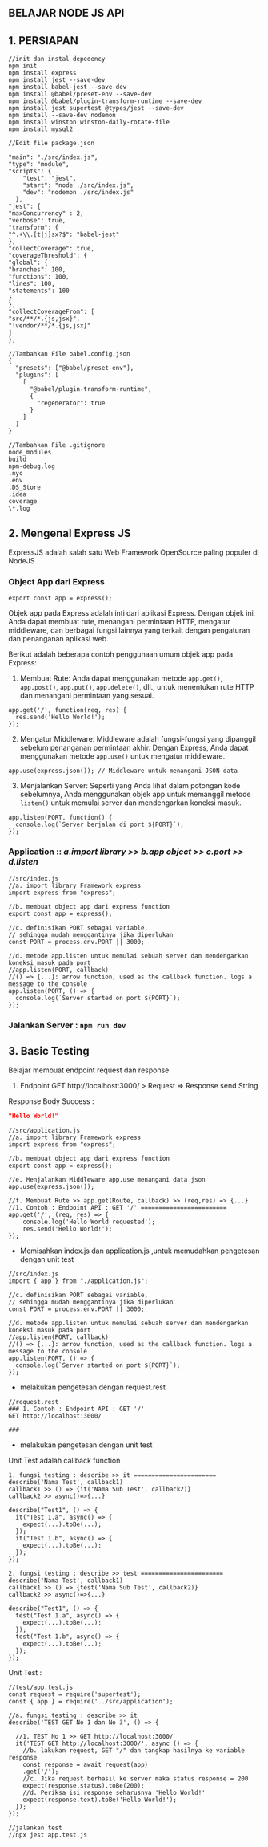 ## BELAJAR NODE JS API

## 1. PERSIAPAN

```
//init dan instal depedency
npm init
npm install express
npm install jest --save-dev
npm install babel-jest --save-dev
npm install @babel/preset-env --save-dev
npm install @babel/plugin-transform-runtime --save-dev
npm install jest supertest @types/jest --save-dev
npm install --save-dev nodemon
npm install winston winston-daily-rotate-file
npm install mysql2

//Edit file package.json

"main": "./src/index.js",
"type": "module",
"scripts": {
    "test": "jest",
    "start": "node ./src/index.js",
    "dev": "nodemon ./src/index.js"
  },
"jest": {
"maxConcurrency" : 2,
"verbose": true,
"transform": {
"^.+\\.[t|j]sx?$": "babel-jest"
},
"collectCoverage": true,
"coverageThreshold": {
"global": {
"branches": 100,
"functions": 100,
"lines": 100,
"statements": 100
}
},
"collectCoverageFrom": [
"src/**/*.{js,jsx}",
"!vendor/**/*.{js,jsx}"
]
},

//Tambahkan File babel.config.json
{
  "presets": ["@babel/preset-env"],
  "plugins": [
    [
      "@babel/plugin-transform-runtime",
      {
        "regenerator": true
      }
    ]
  ]
}

//Tambahkan File .gitignore
node_modules
build
npm-debug.log
.nyc
.env
.DS_Store
.idea
coverage
\*.log

```

## 2. Mengenal Express JS

ExpressJS adalah salah satu Web Framework OpenSource paling populer di NodeJS

### Object App dari Express

`export const app = express();`

Objek app pada Express adalah inti dari aplikasi Express. Dengan objek ini, Anda dapat membuat rute, menangani permintaan HTTP, mengatur middleware, dan berbagai fungsi lainnya yang terkait dengan pengaturan dan penanganan aplikasi web.

Berikut adalah beberapa contoh penggunaan umum objek app pada Express:

1. Membuat Rute: Anda dapat menggunakan metode `app.get()`, `app.post()`, `app.put()`, `app.delete()`, dll., untuk menentukan rute HTTP dan menangani permintaan yang sesuai.

```
app.get('/', function(req, res) {
  res.send('Hello World!');
});
```

2. Mengatur Middleware: Middleware adalah fungsi-fungsi yang dipanggil sebelum penanganan permintaan akhir. Dengan Express, Anda dapat menggunakan metode `app.use()` untuk mengatur middleware.

```
app.use(express.json()); // Middleware untuk menangani JSON data
```

3. Menjalankan Server: Seperti yang Anda lihat dalam potongan kode sebelumnya, Anda menggunakan objek app untuk memanggil metode `listen()` untuk memulai server dan mendengarkan koneksi masuk.

```
app.listen(PORT, function() {
  console.log(`Server berjalan di port ${PORT}`);
});
```

### Application :: _a.import library >> b.app object >> c.port >> d.listen_

```
//src/index.js
//a. import library Framework express
import express from "express";

//b. membuat object app dari express function
export const app = express();

//c. definisikan PORT sebagai variable,
// sehingga mudah menggantinya jika diperlukan
const PORT = process.env.PORT || 3000;

//d. metode app.listen untuk memulai sebuah server dan mendengarkan koneksi masuk pada port
//app.listen(PORT, callback)
//() => {...}: arrow function, used as the callback function. logs a message to the console
app.listen(PORT, () => {
  console.log(`Server started on port ${PORT}`);
});
```

### Jalankan Server : `npm run dev`

## 3. Basic Testing

Belajar membuat endpoint request dan response

1. Endpoint GET http://localhost:3000/ > Request => Response send String

Response Body Success :

```json
"Hello World!"
```

```
//src/application.js
//a. import library Framework express
import express from "express";

//b. membuat object app dari express function
export const app = express();

//e. Menjalankan Middleware app.use menangani data json
app.use(express.json());

//f. Membuat Rute >> app.get(Route, callback) >> (req,res) => {...}
//1. Contoh : Endpoint API : GET '/' ========================
app.get('/', (req, res) => {
    console.log('Hello World requested');
    res.send('Hello World!');
});
```

- Memisahkan index.js dan application.js ,untuk memudahkan pengetesan dengan unit test

```
//src/index.js
import { app } from "./application.js";

//c. definisikan PORT sebagai variable,
// sehingga mudah menggantinya jika diperlukan
const PORT = process.env.PORT || 3000;

//d. metode app.listen untuk memulai sebuah server dan mendengarkan koneksi masuk pada port
//app.listen(PORT, callback)
//() => {...}: arrow function, used as the callback function. logs a message to the console
app.listen(PORT, () => {
  console.log(`Server started on port ${PORT}`);
});
```

- melakukan pengetesan dengan request.rest

```
//request.rest
### 1. Contoh : Endpoint API : GET '/'
GET http://localhost:3000/

###
```

- melakukan pengetesan dengan unit test

Unit Test adalah callback function

```
1. fungsi testing : describe >> it =======================
describe('Nama Test', callback1)
callback1 >> () => {it('Nama Sub Test', callback2)}
callback2 >> async()=>{...}

describe("Test1", () => {
  it("Test 1.a", async() => {
    expect(...).toBe(...);
  });
  it("Test 1.b", async() => {
    expect(...).toBe(...);
  });
});

2. fungsi testing : describe >> test =======================
describe('Nama Test', callback1)
callback1 >> () => {test('Nama Sub Test', callback2)}
callback2 >> async()=>{...}

describe("Test1", () => {
  test("Test 1.a", async() => {
    expect(...).toBe(...);
  });
  test("Test 1.b", async() => {
    expect(...).toBe(...);
  });
});
```

Unit Test :

```
//test/app.test.js
const request = require('supertest');
const { app } = require('../src/application');

//a. fungsi testing : describe >> it
describe('TEST GET No 1 dan No 3', () => {

  //1. TEST No 1 >> GET http://localhost:3000/
  it('TEST GET http://localhost:3000/', async () => {
    //b. lakukan request, GET "/" dan tangkap hasilnya ke variable response
    const response = await request(app)
    .get('/');
    //c. Jika request berhasil ke server maka status response = 200
    expect(response.status).toBe(200);
    //d. Periksa isi response seharusnya 'Hello World!'
    expect(response.text).toBe('Hello World!');
  });
});

//jalankan test
//npx jest app.test.js
```
